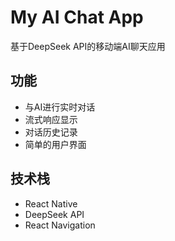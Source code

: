 # My AI Chat App

基于DeepSeek API的移动端AI聊天应用

## 功能
- 与AI进行实时对话
- 流式响应显示
- 对话历史记录
- 简单的用户界面

## 技术栈
- React Native
- DeepSeek API
- React Navigation
